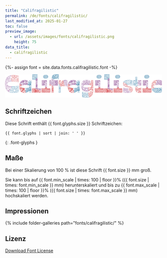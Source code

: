 ```yaml
---
title: "Califragilistic"
permalink: /de/fonts/califragilistic/
last_modified_at: 2025-01-27
toc: false
preview_image:
  - url: /assets/images/fonts/califragilistic.png
    height: 75
data_title:
  - califragilistic
---
```

{%- assign font = site.data.fonts.califragilistic.font -%}

![Califragilistic](/assets/images/fonts/califragilistic.png)

## Schriftzeichen

Diese Schrift enthält  {{ font.glyphs.size }} Schriftzeichen:

```
{{ font.glyphs | sort | join: ' ' }}
```
{: .font-glyphs }

## Maße

Bei einer Skalierung von 100 % ist diese Schrift {{ font.size }} mm groß.

Sie kann bis auf {{ font.min_scale | times: 100 | floor }}% ({{ font.size | times: font.min_scale }} mm) herunterskaliert und bis zu {{ font.max_scale | times: 100 | floor }}% ({{ font.size | times: font.max_scale }} mm) hochskaliert  werden.

## Impressionen

{% include folder-galleries path="fonts/califragilistic/" %}

## Lizenz

[Download Font License](https://github.com/inkstitch/inkstitch/tree/main/fonts/califragilistic/LICENSE)
